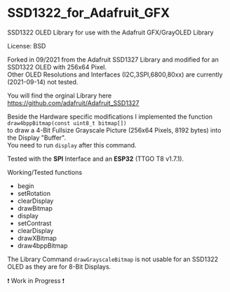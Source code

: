 # SSD1322_for_Adafruit_GFX
SSD1322 OLED Library for use with the Adafruit GFX/GrayOLED Library  
  
License: BSD  
  
Forked in 09/2021 from the Adafruit SSD1327 Library and modified for an SSD1322 OLED with 256x64 Pixel.  
Other OLED Resolutions and Interfaces (I2C,3SPI,6800,80xx) are currently (2021-09-14) not tested.  
  
You will find the orginal Library here https://github.com/adafruit/Adafruit_SSD1327  
  
Beside the Hardware specific modifications I implemented the function  
`draw4bppBitmap(const uint8_t bitmap[])`  
to draw a 4-Bit Fullsize Grayscale Picture (256x64 Pixels, 8192 bytes) into the Display "Buffer".  
You need to run `display` after this command.  
  
Tested with the **SPI** Interface and an **ESP32** (TTGO T8 v1.7.1).  
  
Working/Tested functions  
 * begin
 * setRotation
 * clearDisplay
 * drawBitmap
 * display
 * setContrast
 * clearDisplay
 * drawXBitmap
 * draw4bppBitmap
  
  
The Library Command `drawGrayscaleBitmap` is not usable for an SSD1322 OLED as they are for 8-Bit Displays.  
  
❗ Work in Progress ❗  
